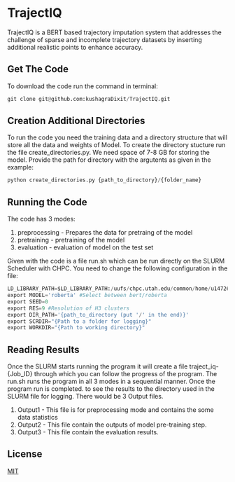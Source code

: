 # TrajectIQ

TrajectIQ is a BERT based trajectory imputation system that addresses the challenge of sparse and incomplete trajectory datasets by inserting additional realistic points to enhance accuracy.

## Get The Code

To download the code run the command in terminal:

```python
git clone git@github.com:kushagraDixit/TrajectIQ.git
```

## Creation Additional Directories

To run the code you need the training data and a directory structure that will store all the data and weights of Model. To create the directory stucture run the file create_directories.py. We need space of 7-8 GB for storing the model. Provide the path for directory with the argutents as given in the example:

```python
python create_directories.py {path_to_directory}/{folder_name}
```

## Running the Code

The code has 3 modes:
1. preprocessing - Prepares the data for pretraing of the model
2. pretraining - pretraining of the model
3. evaluation - evaluation of model on the test set

Given with the code is a file run.sh which can be run directly on the SLURM Scheduler with CHPC. You need to change the following configuration in the file:

```python
LD_LIBRARY_PATH=$LD_LIBRARY_PATH:/uufs/chpc.utah.edu/common/home/u1472614/miniconda3/lib
export MODEL='roberta' #Select between bert/roberta
export SEED=0
export RES=9 #Resolution of H3 clusters
export DIR_PATH='{path_to_directory (put '/' in the end)}'
export SCRDIR="{Path to a folder for logging}"
export WORKDIR="{Path to working directory}"
```

## Reading Results

Once the SLURM starts running the program it will create a file traject_iq-{Job_ID} through which you can follow the progress of the program. The run.sh runs the program in all 3 modes in a sequential manner. Once the program run is completed. to see the results to the directory used in the SLURM file for logging. There would be 3 Output files. 
 
1. Output1 - This file is for preprocessing mode and contains the some data statistics
2. Output2 - This file contain the outputs of model pre-training step.
3. Output3 - This file contain the evaluation results.

## License

[MIT](https://choosealicense.com/licenses/mit/)
